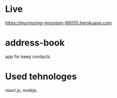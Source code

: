 # Live
https://murmuring-mountain-66055.herokuapp.com
# address-book
app for keep contacts
# Used tehnologes
react.js, nodejs.
